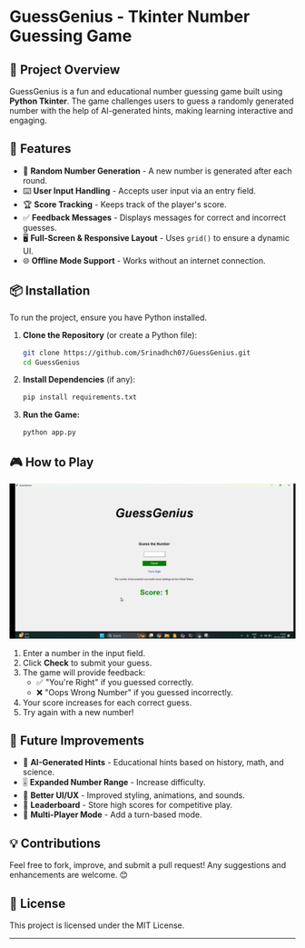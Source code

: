 # GuessGenius - Tkinter Number Guessing Game

## 🎯 Project Overview

GuessGenius is a fun and educational number guessing game built using **Python Tkinter**. The game challenges users to guess a randomly generated number with the help of AI-generated hints, making learning interactive and engaging.

## 🚀 Features

- 🎲 **Random Number Generation** - A new number is generated after each round.
- ⌨️ **User Input Handling** - Accepts user input via an entry field.
- 🏆 **Score Tracking** - Keeps track of the player's score.
- ✅ **Feedback Messages** - Displays messages for correct and incorrect guesses.
- 🖥️ **Full-Screen & Responsive Layout** - Uses `grid()` to ensure a dynamic UI.
- 🌐 **Offline Mode Support** - Works without an internet connection.

## 📦 Installation

To run the project, ensure you have Python installed.

1. **Clone the Repository** (or create a Python file):
   ```sh
   git clone https://github.com/Srinadhch07/GuessGenius.git
   cd GuessGenius
   ```
2. **Install Dependencies** (if any):
   ```sh
   pip install requirements.txt
   ```
3. **Run the Game:**
   ```sh
   python app.py
   ```

## 🎮 How to Play

![Game Preview](https://github.com/Srinadhch07/GuessGenius/blob/main/src/Screenshot%202025-02-06%20155933.png?raw=true)

1. Enter a number in the input field.
2. Click **Check** to submit your guess.
4. The game will provide feedback:
   - ✅ "You're Right" if you guessed correctly.
   - ❌ "Oops Wrong Number" if you guessed incorrectly.
5. Your score increases for each correct guess.
6. Try again with a new number!

## 🔧 Future Improvements

- 🧠 **AI-Generated Hints** - Educational hints based on history, math, and science.
- 🎚 **Expanded Number Range** - Increase difficulty.
- 🎨 **Better UI/UX** - Improved styling, animations, and sounds.
- 🏅 **Leaderboard** - Store high scores for competitive play.
- 👥 **Multi-Player Mode** - Add a turn-based mode.

## 💡 Contributions

Feel free to fork, improve, and submit a pull request! Any suggestions and enhancements are welcome. 😊

## 📜 License

This project is licensed under the MIT License.

---
